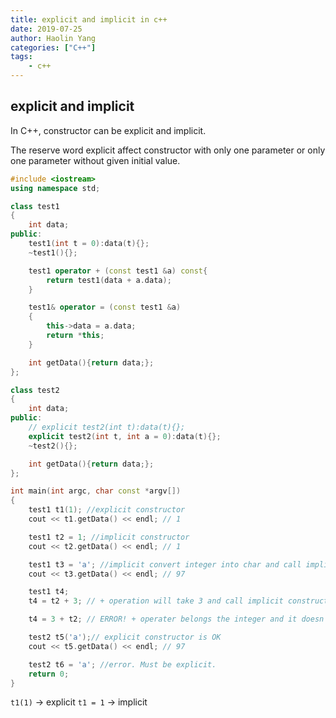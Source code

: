 ```yaml
---
title: explicit and implicit in c++
date: 2019-07-25
author: Haolin Yang
categories: ["C++"]
tags:
    - c++
---
```


## explicit and implicit

In C++, constructor can be explicit and implicit.

The reserve word explicit affect constructor with only one parameter or only one parameter without given initial value.

```cpp
#include <iostream>
using namespace std;

class test1
{
    int data;
public:
    test1(int t = 0):data(t){};
    ~test1(){};

    test1 operator + (const test1 &a) const{
        return test1(data + a.data);
    }

    test1& operator = (const test1 &a)
    {
        this->data = a.data;
        return *this;
    }

    int getData(){return data;};
};

class test2
{
    int data;
public:
    // explicit test2(int t):data(t){};
    explicit test2(int t, int a = 0):data(t){};
    ~test2(){};

    int getData(){return data;};
};

int main(int argc, char const *argv[])
{
    test1 t1(1); //explicit constructor
    cout << t1.getData() << endl; // 1

    test1 t2 = 1; //implicit constructor
    cout << t2.getData() << endl; // 1

    test1 t3 = 'a'; //implicit convert integer into char and call implicit constructor
    cout << t3.getData() << endl; // 97

    test1 t4;
    t4 = t2 + 3; // + operation will take 3 and call implicit constructor

    t4 = 3 + t2; // ERROR! + operater belongs the integer and it doesn't know how to convert t2

    test2 t5('a');// explicit constructor is OK
    cout << t5.getData() << endl; // 97

    test2 t6 = 'a'; //error. Must be explicit.
    return 0;
}
```

`t1(1)` -> explicit
`t1 = 1` -> implicit
